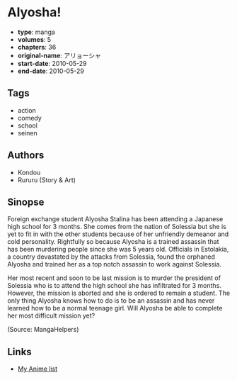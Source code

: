 # Alyosha!

-   **type**: manga
-   **volumes**: 5
-   **chapters**: 36
-   **original-name**: アリョーシャ
-   **start-date**: 2010-05-29
-   **end-date**: 2010-05-29

## Tags

-   action
-   comedy
-   school
-   seinen

## Authors

-   Kondou
-   Rururu (Story & Art)

## Sinopse

Foreign exchange student Alyosha Stalina has been attending a Japanese high school for 3 months. She comes from the nation of Solessia but she is yet to fit in with the other students because of her unfriendly demeanor and cold personality. Rightfully so because Alyosha is a trained assassin that has been murdering people since she was 5 years old. Officials in Estolakia, a country devastated by the attacks from Solessia, found the orphaned Alyosha and trained her as a top notch assassin to work against Solessia.

Her most recent and soon to be last mission is to murder the president of Solessia who is to attend the high school she has infiltrated for 3 months. However, the mission is aborted and she is ordered to remain a student. The only thing Alyosha knows how to do is to be an assassin and has never learned how to be a normal teenage girl. Will Alyosha be able to complete her most difficult mission yet?

(Source: MangaHelpers)

## Links

-   [My Anime list](https://myanimelist.net/manga/20811/Alyosha)
